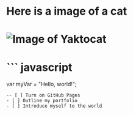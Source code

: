 # Here is a image of a cat
# ![Image of Yaktocat](https://octodex.github.com/images/yaktocat.png)
# ``` javascript
var myVar = "Hello, world!";
```
-- [ ] Turn on GitHub Pages
- [ ] Outline my portfolio
- [ ] Introduce myself to the world

